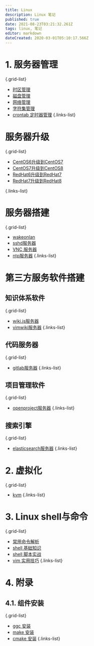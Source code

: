 ```yaml
---
title: Linux 
description: Linux 笔记
published: true
date: 2021-08-23T03:21:32.261Z
tags: linux, 笔记
editor: markdown
dateCreated: 2020-03-01T05:10:17.566Z
---
```



# 1. 服务器管理
{.grid-list}
-  [时区管理](/zh/linux/时区管理)
-  [磁盘管理](/zh/linux/磁盘管理)
-  [网络管理](/zh/linux/网络管理)
-  [字符集管理](/zh/linux/字符集管理)
-  [crontab 定时器管理](/zh/linux/crontab)
{.links-list}
# 服务器升级
{.grid-list}
-  [CentOS6升级到CentOS7](/zh/linux/centos6升级到centos7)
-  [CentOS7升级到CentOS8](/zh/linux/centos7升级到centos8)
-  [RedHat6升级到RedHat7](/zh/linux/redhat6升级到redhat7)
-  [RedHat7升级到RedHat8](/zh/linux/redhat7升级到redhat8)

{.links-list}
# 服务器搭建
{.grid-list}
-  [wakeonlan](/zh/linux/wakeonlan)
-  [sshd服务器](/zh/linux/sshd服务器)
-  [VNC 服务器](/zh/linux/vnc服务器)
-  [ntp服务器](/zh/linux/ntp服务器)
{.links-list}

# 第三方服务软件搭建

## 知识体系软件
{.grid-list}
-  [wiki.js服务器](/zh/linux/wikijs服务器)
-  [vimwiki服务器](/zh/linux/wikijs服务器)
{.links-list}
## 代码服务器
{.grid-list}
-  [gitlab服务器](/zh/linux/gitlab服务器)
{.links-list}
## 项目管理软件
{.grid-list}
-  [openproject服务器](/zh/linux/openproject服务器)
{.links-list}
## 搜索引擎
{.grid-list}
-  [elasticsearch服务器](/zh/linux/elasticsearch服务器)
{.links-list}
# 2. 虚拟化
{.grid-list}
-  [kvm](/zh/linux/kvm)
{.links-list}
# 3. Linux shell与命令
{.grid-list}
-  [常用命令解析](/zh/linux/常用命令解析)
-  [shell 基础知识](/zh/linux/shell基础知识)
-  [shell 脚本实战](/zh/linux/shell脚本实战)
-  [vim 实用技巧](/zh/linux/vim实用技巧)
{.links-list}
# 4. 附录
## 4.1. 组件安装
{.grid-list}
-  [ggc 安装](/zh/linux/gcc安装)
-  [make 安装](/zh/linux/make安装)
-  [cmake 安装](/zh/linux/cmake安装)
{.links-list}

